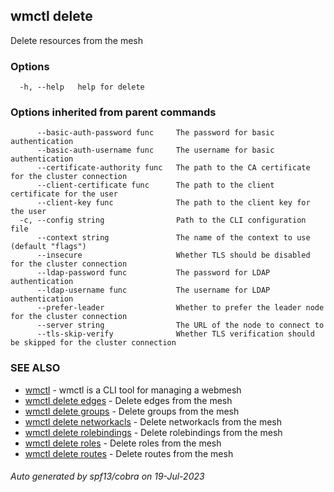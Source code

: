 ## wmctl delete

Delete resources from the mesh

### Options

```
  -h, --help   help for delete
```

### Options inherited from parent commands

```
      --basic-auth-password func     The password for basic authentication
      --basic-auth-username func     The username for basic authentication
      --certificate-authority func   The path to the CA certificate for the cluster connection
      --client-certificate func      The path to the client certificate for the user
      --client-key func              The path to the client key for the user
  -c, --config string                Path to the CLI configuration file
      --context string               The name of the context to use (default "flags")
      --insecure                     Whether TLS should be disabled for the cluster connection
      --ldap-password func           The password for LDAP authentication
      --ldap-username func           The username for LDAP authentication
      --prefer-leader                Whether to prefer the leader node for the cluster connection
      --server string                The URL of the node to connect to
      --tls-skip-verify              Whether TLS verification should be skipped for the cluster connection
```

### SEE ALSO

* [wmctl](wmctl.md)	 - wmctl is a CLI tool for managing a webmesh
* [wmctl delete edges](wmctl_delete_edges.md)	 - Delete edges from the mesh
* [wmctl delete groups](wmctl_delete_groups.md)	 - Delete groups from the mesh
* [wmctl delete networkacls](wmctl_delete_networkacls.md)	 - Delete networkacls from the mesh
* [wmctl delete rolebindings](wmctl_delete_rolebindings.md)	 - Delete rolebindings from the mesh
* [wmctl delete roles](wmctl_delete_roles.md)	 - Delete roles from the mesh
* [wmctl delete routes](wmctl_delete_routes.md)	 - Delete routes from the mesh

###### Auto generated by spf13/cobra on 19-Jul-2023
